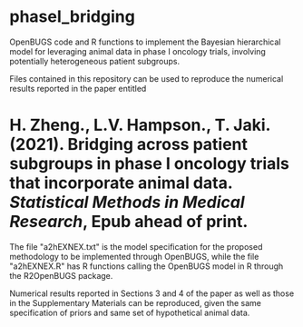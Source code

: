 # phaseI_bridging
OpenBUGS code and R functions to implement the Bayesian hierarchical model for leveraging animal data in phase I oncology trials, involving potentially heterogeneous patient subgroups.

Files contained in this repository can be used to reproduce the numerical results reported in the paper entitled
# H. Zheng., L.V. Hampson., T. Jaki. (2021). Bridging across patient subgroups in phase I oncology trials that incorporate animal data. *Statistical Methods in Medical Research*, Epub ahead of print.

The file "a2hEXNEX.txt" is the model specification for the proposed methodology to be implemented through OpenBUGS, while the file  "a2hEXNEX.R" has R functions calling the OpenBUGS model in R through the R2OpenBUGS package. 

Numerical results reported in Sections 3 and 4 of the paper as well as those in the Supplementary Materials can be reproduced, given the same specification of priors and same set of hypothetical animal data.
